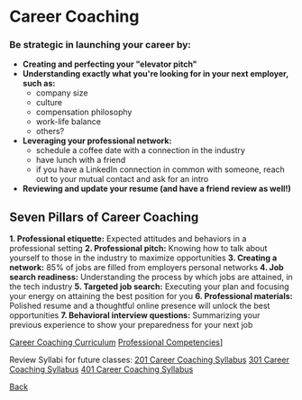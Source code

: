 # Career Coaching

### Be strategic in launching your career by:
- **Creating and perfecting your "elevator pitch"**
- **Understanding exactly what you're looking for in your next employer, such as:**
    - company size
    - culture
    - compensation philosophy
    - work-life balance
    - others?
- **Leveraging your professional network:**
    - schedule a coffee date with a connection in the industry
    - have lunch with a friend
    - if you have a LinkedIn connection in common with someone, reach out to your mutual contact and ask for an intro
- **Reviewing and update your resume (and have a friend review as well!)**

## Seven Pillars of Career Coaching
**1. Professional etiquette:**
Expected attitudes and behaviors in a professional setting
**2. Professional pitch:**
Knowing how to talk about yourself to those in the industry to maximize opportunities
**3. Creating a network:**
85% of jobs are filled from employers personal networks
**4. Job search readiness:**
Understanding the process by which jobs are attained, in the tech industry
**5. Targeted job search:**
Executing your plan and focusing your energy on attaining the best position for you
**6. Professional materials:**
Polished resume and a thoughtful online presence will unlock the best opportunities
**7. Behavioral interview questions:**
Summarizing your previous experience to show your preparedness for your next job

[Career Coaching Curriculum](https://codefellows.github.io/common_curriculum/career_coaching/)
[Professional Competencies](https://codefellows.github.io/common_curriculum/career_coaching/common/professional-competencies)]

Review Syllabi for future classes:
[201 Career Coaching Syllabus](https://codefellows.github.io/common_curriculum/career_coaching/201/)
[301 Career Coaching Syllabus](https://codefellows.github.io/common_curriculum/career_coaching/301/)
[401 Career Coaching Syllabus](https://codefellows.github.io/common_curriculum/career_coaching/401/)



[Back](README.md)